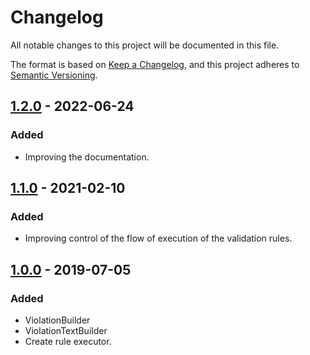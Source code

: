 # Changelog

All notable changes to this project will be documented in this file.

The format is based on [Keep a Changelog](https://keepachangelog.com/en/1.0.0/), and this project adheres
to [Semantic Versioning](https://semver.org/spec/v2.0.0.html).

## [1.2.0] - 2022-06-24

### Added

- Improving the documentation.

## [1.1.0] - 2021-02-10

### Added

- Improving control of the flow of execution of the validation rules.

## [1.0.0] - 2019-07-05

### Added

- ViolationBuilder
- ViolationTextBuilder
- Create rule executor.

[Unreleased]: https://github.com/thiagogarbazza/violation-builder/compare/1.2.0...HEAD
[1.2.0]: https://github.com/thiagogarbazza/violation-builder/compare/1.1.0...1.2.0
[1.1.0]: https://github.com/thiagogarbazza/violation-builder/compare/1.0.0...1.1.0
[1.0.0]: https://github.com/thiagogarbazza/violation-builder/releases/tag/1.0.0
